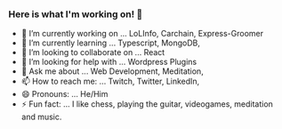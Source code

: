 ### Here is what I'm working on! 👋

- 🔭 I’m currently working on ... LoLInfo, Carchain, Express-Groomer
- 🌱 I’m currently learning ... Typescript, MongoDB,
- 👯 I’m looking to collaborate on ... React
- 🤔 I’m looking for help with ... Wordpress Plugins
- 💬 Ask me about ... Web Development, Meditation, 
- 📫 How to reach me: ... Twitch, Twitter, LinkedIn, 
- 😄 Pronouns: ... He/Him
- ⚡ Fun fact: ... I like chess, playing the guitar, videogames, meditation and music.
